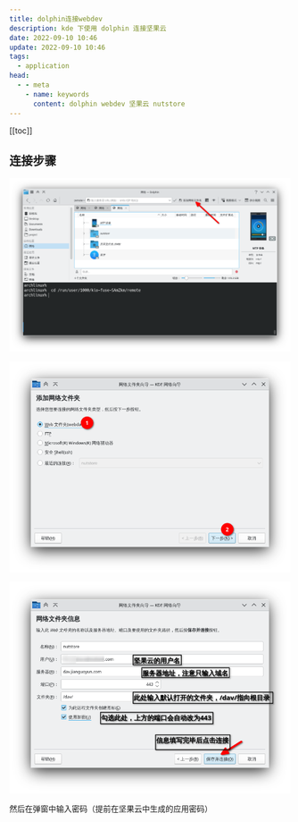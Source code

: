 ```yaml
---
title: dolphin连接webdev
description: kde 下使用 dolphin 连接坚果云
date: 2022-09-10 10:46
update: 2022-09-10 10:46
tags:
  - application
head:
  - - meta
    - name: keywords
      content: dolphin webdev 坚果云 nutstore
---
```


[[toc]]

## 连接步骤

![](./assets//dolphin-add-webdev/dolphin-add-webdev1.png)

![](./assets//dolphin-add-webdev/dolphin-add-webdev2.png)

![](./assets//dolphin-add-webdev/dolphin-add-webdev3.png)


然后在弹窗中输入密码（提前在坚果云中生成的应用密码）